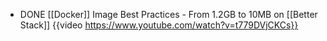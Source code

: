 - DONE [[Docker]] Image Best Practices - From 1.2GB to 10MB on [[Better Stack]]
  {{video https://www.youtube.com/watch?v=t779DVjCKCs}}